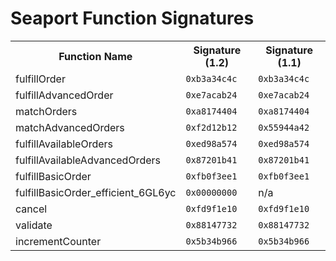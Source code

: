 # Seaport Function Signatures

<table>
<tr>
<th>Function Name</th>
<th>Signature (1.2)</th>
<th>Signature (1.1)</th>
</tr>
<tr>
<td>fulfillOrder</td>
<td><code>0xb3a34c4c</code></td>
<td><code>0xb3a34c4c</code></td>
</tr>
<tr>
<td>fulfillAdvancedOrder</td>
<td><code>0xe7acab24</code></td>
<td><code>0xe7acab24</code></td>
</tr>
<tr>
<td>matchOrders</td>
<td><code>0xa8174404</code></td>
<td><code>0xa8174404</code></td>
</tr>
<tr>
<td>matchAdvancedOrders</td>
<td><code>0xf2d12b12</code></td>
<td><code>0x55944a42</code></td>
</tr>
<tr>
<td>fulfillAvailableOrders</td>
<td><code>0xed98a574</code></td>
<td><code>0xed98a574</code></td>
</tr>
<tr>
<td>fulfillAvailableAdvancedOrders</td>
<td><code>0x87201b41</code></td>
<td><code>0x87201b41</code></td>
</tr>
<tr>
<td>fulfillBasicOrder</td>
<td><code>0xfb0f3ee1</code></td>
<td><code>0xfb0f3ee1</code></td>
</tr>
<tr>
<td>fulfillBasicOrder_efficient_6GL6yc</td>
<td><code>0x00000000</code></td>
<td>n/a</td>
</tr>
<tr>
<td>cancel</td>
<td><code>0xfd9f1e10</code></td>
<td><code>0xfd9f1e10</code></td>
</tr>
<tr>
<td>validate</td>
<td><code>0x88147732</code></td>
<td><code>0x88147732</code></td>
</tr>
<tr>
<td>incrementCounter</td>
<td><code>0x5b34b966</code></td>
<td><code>0x5b34b966</code></td>
</tr>
</table>
